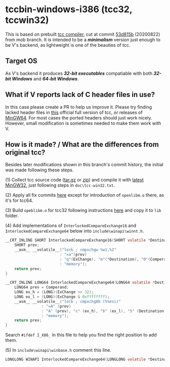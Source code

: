 # tccbin-windows-i386 (tcc32, tccwin32)

This is based on prebuilt [tcc compiler](https://repo.or.cz/tinycc.git), cut at commit [53d815b](https://repo.or.cz/tinycc.git/commit/53d815b8a0364a85b66c3b37884fca087b923267) (20200822) from mob branch. It is intended to be a ***minimalism*** version just enough to be V's backend, as lightweight is one of the beauties of tcc.

## Target OS
As V's backend it produces ***32-bit executables*** compatiable with both ***32-bit Windows*** and ***64-bit Windows***.  

## What if V reports lack of C header files in use?
In this case please create a PR to help us improve it. Please try finding lacked header files in [this](http://download.savannah.gnu.org/releases/tinycc/winapi-full-for-0.9.27.zip) official full version of tcc, or releases of [MinGW64](https://sourceforge.net/projects/mingw-w64/). For most cases the ported headers should just work nicely. However, small modification is sometimes needed to make them work with V.

## How is it made? / What are the differences from original tcc? 
Besides later modifications shown in this branch's commit history, the initial was made following these steps.

(1) Collect tcc source code ([tar.gz](https://repo.or.cz/tinycc.git/snapshot/53d815b8a0364a85b66c3b37884fca087b923267.tar.gz) or [zip](https://repo.or.cz/tinycc.git/snapshot/53d815b8a0364a85b66c3b37884fca087b923267.zip)) and compile it with [latest MinGW32](https://sourceforge.net/projects/mingw-w64/files/Toolchains%20targetting%20Win32/Personal%20Builds/mingw-builds/8.1.0/threads-posix/dwarf/i686-8.1.0-release-posix-dwarf-rt_v6-rev0.7z), just following steps in `doc\tcc-win32.txt`.

(2) Apply all fix commits [here](https://github.com/vlang/tccbin_win/commits/master) except for introduction of `openlibm.o` there, as it's for tcc64.

(3) Build `opeblibm.o` for tcc32 following instructions [here](https://github.com/spaceface777/openlibm-tcc) and copy it to `lib` folder.

(4) Add implementations of `InterlockedCompareExchange16` and `InterlockedCompareExchange64` below into `include\winapi\winnt.h`.

```C
__CRT_INLINE SHORT InterlockedCompareExchange16(SHORT volatile *Destination,SHORT ExChange,SHORT Comperand) {
	SHORT prev;
	__asm__ __volatile__("lock ; cmpxchgw %w1,%2"
	             	    : "=a"(prev)
	                    : "q"(ExChange), "m"(*Destination), "0"(Comperand)
	                    : "memory");
	return prev;
}

__CRT_INLINE LONG64 InterlockedCompareExchange64(LONG64 volatile *Destination,LONG64 ExChange,LONG64 Comperand) {
	LONG64 prev = Comperand;
	LONG ex_h = (LONG)(ExChange >> 32);
	LONG ex_l = (LONG)(ExChange & 0xffffffff);
	__asm__ __volatile__("lock ; cmpxchg8b (%%esi)"
			    : "=A" (prev)
			    : "A" (prev), "c" (ex_h), "b" (ex_l), "S" (Destination)
			    : "memory");
	return prev;
}
```

Search `#ifdef I_X86_` in this file to help you find the right position to add them.

(5) In `include\winapi\winbase.h` comment this line.

```C
LONGLONG WINAPI InterlockedCompareExchange64(LONGLONG volatile *Destination,LONGLONG Exchange,LONGLONG Comperand);
```
